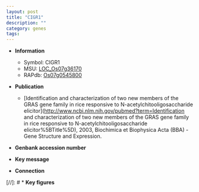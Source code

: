 ```yaml
---
layout: post
title: "CIGR1"
description: ""
category: genes
tags: 
---
```


* **Information**  
    + Symbol: CIGR1  
    + MSU: [LOC_Os07g36170](http://rice.uga.edu/cgi-bin/ORF_infopage.cgi?orf=LOC_Os07g36170)  
    + RAPdb: [Os07g0545800](http://rapdb.dna.affrc.go.jp/viewer/gbrowse_details/irgsp1?name=Os07g0545800)  

* **Publication**  
    + [Identification and characterization of two new members of the GRAS gene family in rice responsive to N-acetylchitooligosaccharide elicitor](http://www.ncbi.nlm.nih.gov/pubmed?term=Identification and characterization of two new members of the GRAS gene family in rice responsive to N-acetylchitooligosaccharide elicitor%5BTitle%5D), 2003, Biochimica et Biophysica Acta (BBA) - Gene Structure and Expression.

* **Genbank accession number**  

* **Key message**  

* **Connection**  

[//]: # * **Key figures**  


